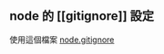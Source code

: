 ## node 的 [[gitignore]] 設定
使用這個檔案 [node.gitignore](https://github.com/github/gitignore/blob/main/Node.gitignore)